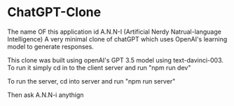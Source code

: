 # ChatGPT-Clone
The name OF this application id A.N.N-I (Artificial Nerdy Natrual-language Intelligence)
A very minimal clone of chatGPT which uses OpenAI's learning model to generate responses.

This clone was built using openAI's GPT 3.5 model using text-davinci-003. To run it simply cd in to the client server and run "npm run dev"

To run the server, cd into server and run "npm run server"

Then ask A.N.N-i anythign


